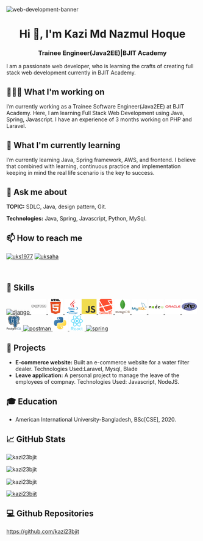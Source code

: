 ![web-development-banner](https://user-images.githubusercontent.com/130432314/235038929-e047f2bd-01a8-4f01-a0cb-76ddbc3b563b.gif)

<h1 align="center"> Hi 👋, I'm Kazi Md Nazmul Hoque</h1>
<h3 align="center">Trainee Engineer(Java2EE)|BJIT Academy</h3>

I am a passionate web developer, who is learning the crafts of creating full stack web development currently in BJIT Academy.


  ## 👨🏽‍💻 What I'm working on
   I’m currently working as a Trainee Software Engineer(Java2EE) at BJIT Academy. Here, I am learning Full Stack Web Development using Java, Spring, Javascript. I have an experience of 3 months working on PHP and Laravel. 
  ## 🧠 What I'm currently learning
   I’m currently learning Java, Spring framework, AWS, and frontend. I believe that combined with learning, continuous practice and implementation keeping in mind the real life scenario is the key to success.

  ## 💬 Ask me about 
  <b>TOPIC:</b> SDLC, Java, design pattern, Git.
  
  <b>Technologies:</b> Java, Spring, Javascript, Python, MySql.

## 📫 How to reach me
<p align="left">
<a href="https://linkedin.com/in/uks1977" target="blank"><img align="center" src="https://raw.githubusercontent.com/rahuldkjain/github-profile-readme-generator/master/src/images/icons/Social/linked-in-alt.svg" alt="uks1977" height="30" width="40" /></a>
<a href="https://fb.com/uksaha" target="blank"><img align="center" src="https://raw.githubusercontent.com/rahuldkjain/github-profile-readme-generator/master/src/images/icons/Social/facebook.svg" alt="uksaha" height="30" width="40" /></a>
</p><br/>

<p align="left">
</p>

## 🚀 Skills
<p align="left"> <a href="https://www.djangoproject.com/" target="_blank" rel="noreferrer"> <img src="https://cdn.worldvectorlogo.com/logos/django.svg" alt="django" width="40" height="40"/> </a> <a href="https://expressjs.com" target="_blank" rel="noreferrer"> <img src="https://raw.githubusercontent.com/devicons/devicon/master/icons/express/express-original-wordmark.svg" alt="express" width="40" height="40"/> </a> <a href="https://www.w3.org/html/" target="_blank" rel="noreferrer"> <img src="https://raw.githubusercontent.com/devicons/devicon/master/icons/html5/html5-original-wordmark.svg" alt="html5" width="40" height="40"/> </a> <a href="https://www.java.com" target="_blank" rel="noreferrer"> <img src="https://raw.githubusercontent.com/devicons/devicon/master/icons/java/java-original.svg" alt="java" width="40" height="40"/> </a> <a href="https://developer.mozilla.org/en-US/docs/Web/JavaScript" target="_blank" rel="noreferrer"> <img src="https://raw.githubusercontent.com/devicons/devicon/master/icons/javascript/javascript-original.svg" alt="javascript" width="40" height="40"/> </a> <a href="https://laravel.com/" target="_blank" rel="noreferrer"> <img src="https://raw.githubusercontent.com/devicons/devicon/master/icons/laravel/laravel-plain-wordmark.svg" alt="laravel" width="40" height="40"/> </a> <a href="https://www.mongodb.com/" target="_blank" rel="noreferrer"> <img src="https://raw.githubusercontent.com/devicons/devicon/master/icons/mongodb/mongodb-original-wordmark.svg" alt="mongodb" width="40" height="40"/> </a> <a href="https://www.mysql.com/" target="_blank" rel="noreferrer"> <img src="https://raw.githubusercontent.com/devicons/devicon/master/icons/mysql/mysql-original-wordmark.svg" alt="mysql" width="40" height="40"/> </a> <a href="https://nodejs.org" target="_blank" rel="noreferrer"> <img src="https://raw.githubusercontent.com/devicons/devicon/master/icons/nodejs/nodejs-original-wordmark.svg" alt="nodejs" width="40" height="40"/> </a> <a href="https://www.oracle.com/" target="_blank" rel="noreferrer"> <img src="https://raw.githubusercontent.com/devicons/devicon/master/icons/oracle/oracle-original.svg" alt="oracle" width="40" height="40"/> </a> <a href="https://www.php.net" target="_blank" rel="noreferrer"> <img src="https://raw.githubusercontent.com/devicons/devicon/master/icons/php/php-original.svg" alt="php" width="40" height="40"/> </a> <a href="https://www.postgresql.org" target="_blank" rel="noreferrer"> <img src="https://raw.githubusercontent.com/devicons/devicon/master/icons/postgresql/postgresql-original-wordmark.svg" alt="postgresql" width="40" height="40"/> </a> <a href="https://postman.com" target="_blank" rel="noreferrer"> <img src="https://www.vectorlogo.zone/logos/getpostman/getpostman-icon.svg" alt="postman" width="40" height="40"/> </a> <a href="https://www.python.org" target="_blank" rel="noreferrer"> <img src="https://raw.githubusercontent.com/devicons/devicon/master/icons/python/python-original.svg" alt="python" width="40" height="40"/> </a> <a href="https://reactjs.org/" target="_blank" rel="noreferrer"> <img src="https://raw.githubusercontent.com/devicons/devicon/master/icons/react/react-original-wordmark.svg" alt="react" width="40" height="40"/> </a> <a href="https://spring.io/" target="_blank" rel="noreferrer"> <img src="https://www.vectorlogo.zone/logos/springio/springio-icon.svg" alt="spring" width="40" height="40"/> </a> </p>

## 🌟 Projects
- **E-commerce website:** Built an e-commerce website for a water filter dealer. Technologies Used:Laravel, Mysql, Blade
- **Leave application:**  A personal project to manage the leave of the employees of compnay. Technologies Used: Javascript, NodeJS. 

## 🎓 Education
- American International University-Bangladesh, BSc[CSE], 2020.

## 📈 GitHub Stats
<p align="left"> <img src="https://komarev.com/ghpvc/?username=kazi23bjit&label=Profile%20views&color=0e75b6&style=flat" alt="kazi23bjit" /> </p>
<p><img align="center" src="https://github-readme-stats.vercel.app/api?username=kazi23bjit&show_icons=true&locale=en" alt="kazi23bjit" /></p>
<p><img align="center" src="https://github-readme-streak-stats.herokuapp.com/?user=kazi23bjit&" alt="kazi23bjit" /></p>
<p align="left"> <a href="https://github.com/ryo-ma/github-profile-trophy"><img src="https://github-profile-trophy.vercel.app/?username=kazi23bjit" alt="kazi23bjit" /></a> </p>

## 💻 Github Repositories
https://github.com/kazi23bjit
